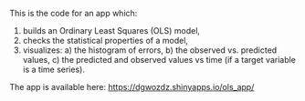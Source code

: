 This is the code for an app which:
1) builds an Ordinary Least Squares (OLS) model,
2) checks the statistical properties of a model,
3) visualizes:
  a) the histogram of errors,
  b) the observed vs. predicted values,
  c) the predicted and observed values vs time (if a target variable is a time series).

The app is available here: https://dgwozdz.shinyapps.io/ols_app/
